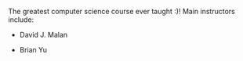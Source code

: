 The greatest computer science course ever taught :)! Main instructors include:

- David J. Malan

- Brian Yu
